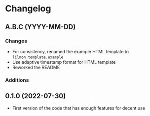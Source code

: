 # Changelog

## A.B.C (YYYY-MM-DD)

### Changes

* For consistency, renamed the example HTML template to
  `lilmon.template.example`
* Use adaptive timestamp format for HTML template
* Reworked the README

### Additions

## 0.1.0 (2022-07-30)

* First version of the code that has enough features for decent use
